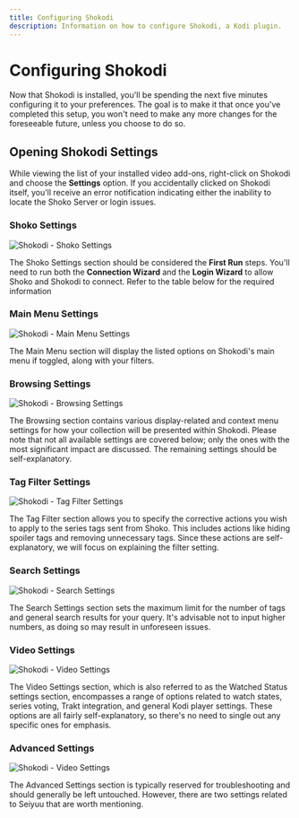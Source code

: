 ```yaml
---
title: Configuring Shokodi
description: Information on how to configure Shokodi, a Kodi plugin.
---
```


# Configuring Shokodi

Now that Shokodi is installed, you'll be spending the next five minutes configuring it to your preferences. The goal
is to make it that once you've completed this setup, you won't need to make any more changes for the foreseeable future,
unless you choose to do so.

## Opening Shokodi Settings

While viewing the list of your installed video add-ons, right-click on Shokodi and choose the **Settings** option.
If you accidentally clicked on Shokodi itself, you'll receive an error notification indicating either the inability
to locate the Shoko Server or login issues.

### Shoko Settings

![Shokodi - Shoko Settings](/images/shokodi/shokodi-shoko-settings.jpg)

The Shoko Settings section should be considered the **First Run** steps. You'll need to run both the
**Connection Wizard** and the **Login Wizard** to allow Shoko and Shokodi to connect. Refer to the table below
for the required information

<EasyTable
:columns="[
{ name: 'Option', header: 'Option' },
{ name: 'Description', header: 'Description' }
]"
:data="[
{
Option: 'IP Address',
Description: 'The IP address for the computer Shoko Server is on.'
},
{
Option: 'Port',
Description: 'The port Shoko Server is using.'
},
{
Option: 'Username',
Description: 'Your Shoko username.'
},
{
Option: 'Password',
Description: 'Your Shoko password.'
}
]"
/>

### Main Menu Settings

![Shokodi - Main Menu Settings](/images/shokodi/shokodi-main-menu.jpg)

The Main Menu section will display the listed options on Shokodi's main menu if toggled, along with your filters.

<EasyTable
:columns="[
{ name: 'Option', header: 'Option' },
{ name: 'Description', header: 'Description' }
]"
:data="[
{
Option: 'Show Search',
Description: 'Will show the search option on the menu.'
},
{
Option: 'Show Unsorted',
Description: 'Will show the unsorted files option on the menu that lists all unrecognized files.'
}
]"
/>

### Browsing Settings

![Shokodi - Browsing Settings](/images/shokodi/shokodi-browsing.jpg)

The Browsing section contains various display-related and context menu settings for how your collection will be
presented within Shokodi. Please note that not all available settings are covered below; only the ones with the
most significant impact are discussed. The remaining settings should be self-explanatory.

<EasyTable
:columns="[
{ name: 'Option', header: 'Option' },
{ name: 'Description', header: 'Description' }
]"
:data="[
{
Option: 'Use Server Title',
Description: 'When toggled, will use the settings as defined in Shoko Server.'
},
{
Option: 'Language',
Description: 'The language to show titles in, only available when Use Server Title is not toggled.'
},
{
Option: 'Title Type',
Description: 'Determines the source for the title shown, only available when Use Server Title is not toggled.'
},
{
Option: 'Fix Desynced Watched Status in Kodi Database',
Description: 'When ran, will update the Kodi database with watched state info from Shoko.'
},
{
Option: 'Fix Desynced Images in Kodi Database',
Description: 'When ran, will forcefully update all series images to match what Shoko has.'
}
]"
/>

### Tag Filter Settings

![Shokodi - Tag Filter Settings](/images/shokodi/shokodi-tag-filter.jpg)

The Tag Filter section allows you to specify the corrective actions you wish to apply to the series tags sent from
Shoko. This includes actions like hiding spoiler tags and removing unnecessary tags. Since these actions are
self-explanatory, we will focus on explaining the filter setting.

<EasyTable
:columns="[
{ name: 'Option', header: 'Option', width: '20%' },
{ name: 'Description', header: 'Description' }
]"
:data="[
{
Option: 'Filter Tags To',
Description: 'Will either show toggled tag filter items, or hide them. In the above example, only Shorten Tag List will be active.'
}
]"
/>

### Search Settings

![Shokodi - Search Settings](/images/shokodi/shokodi-search.jpg)

The Search Settings section sets the maximum limit for the number of tags and general search results for your query.
It's advisable not to input higher numbers, as doing so may result in unforeseen issues.

### Video Settings

![Shokodi - Video Settings](/images/shokodi/shokodi-video-settings.jpg)

The Video Settings section, which is also referred to as the Watched Status settings section, encompasses a range of
options related to watch states, series voting, Trakt integration, and general Kodi player settings. These options
are all fairly self-explanatory, so there's no need to single out any specific ones for emphasis.

### Advanced Settings

![Shokodi - Video Settings](/images/shokodi/shokodi-video-settings.jpg)

The Advanced Settings section is typically reserved for troubleshooting and should generally be left untouched.
However, there are two settings related to Seiyuu that are worth mentioning.

<EasyTable
:columns="[
{ name: 'Option', header: 'Option', width: '20%' },
{ name: 'Description', header: 'Description' }
]"
:data="[
{
Option: 'Disable Kodi\'s Internal Cast Menu',
Description: 'If enabled, will not display the episode cast information.'
},
{
Option: 'Use Seiyuu Picture For Case Data',
Description: 'If enabled, will use the Seiyuu images downloaded by Shoko.'
}
]"
/>

